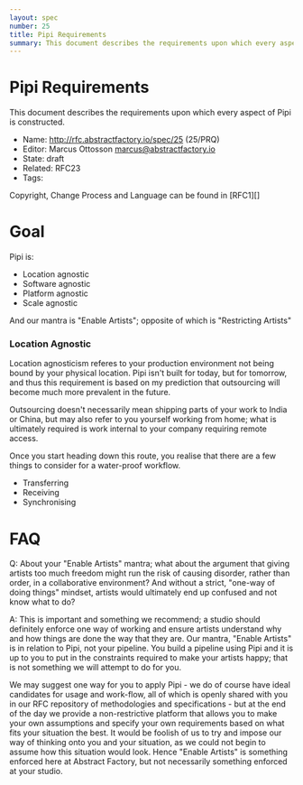 ```yaml
---
layout: spec
number: 25
title: Pipi Requirements
summary: This document describes the requirements upon which every aspect of Pipi is constructed.
---
```

# Pipi Requirements

This document describes the requirements upon which every aspect of Pipi is constructed.

* Name: http://rfc.abstractfactory.io/spec/25 (25/PRQ)
* Editor: Marcus Ottosson <marcus@abstractfactory.io>
* State: draft
* Related: RFC23
* Tags:

Copyright, Change Process and Language can be found in [RFC1][]

# Goal

Pipi is:

* Location agnostic
* Software agnostic
* Platform agnostic
* Scale agnostic

And our mantra is "Enable Artists"; opposite of which is "Restricting Artists"

### Location Agnostic

Location agnosticism referes to your production environment not being bound by your physical location. Pipi isn't built for today, but for tomorrow, and thus this requirement is based on my prediction that outsourcing will become much more prevalent in the future.

Outsourcing doesn't necessarily mean shipping parts of your work to India or China, but may also refer to you yourself working from home; what is ultimately required is work internal to your company requiring remote access.

Once you start heading down this route, you realise that there are a few things to consider for a water-proof workflow.

* Transferring
* Receiving
* Synchronising

# FAQ

Q: About your "Enable Artists" mantra; what about the argument that giving artists too much freedom might run the risk of causing disorder, rather than order, in a collaborative environment? And without a strict, "one-way of doing things" mindset, artists would ultimately end up confused and not know what to do?

A: This is important and something we recommend; a studio should definitely enforce one way of working and ensure artists understand why and how things are done the way that they are. Our mantra, "Enable Artists" is in relation to Pipi, not your pipeline. You build a pipeline using Pipi and it is up to you to put in the constraints required to make your artists happy; that is not something we will attempt to do for you.

We may suggest one way for you to apply Pipi - we do of course have ideal candidates for usage and work-flow, all of which is openly shared with you in our RFC repository of methodologies and specifications - but at the end of the day we provide a non-restrictive platform that allows you to make your own assumptions and specify your own requirements based on what fits your situation the best. It would be foolish of us to try and impose our way of thinking onto you and your situation, as we could not begin to assume how this situation would look. Hence "Enable Artists" is something enforced here at Abstract Factory, but not necessarily something enforced at your studio.